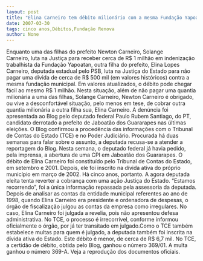 ```yaml
---
layout: post
title: "Elina Carneiro tem débito milionário com a mesma Fundação Yapoatan. Já há cinco anos"
date: 2007-03-30
tags: cinco anos,Débitos,Fundação Renova
author: None
---
```

Enquanto uma das filhas do prefeito Newton Carneiro, Solange Carneiro,&nbsp;luta na Justiça para receber cerca de R$ 1 milhão em indenização trabalhista da Fundação Yapoatan, outra filha do prefeito, Elina Lopes Carneiro, deputada estadual pelo PSB, luta na Justiça do Estado para não pagar uma dívida de cerca de R$ 500 mil (em valores históricos) contra a mesma fundação municipal. Em valores atualizados, o débito pode chegar fácil ao mesmo R$ 1 milhão.
Nesta situação, além de não pagar uma quantia milionária a uma das filhas, Solange Carneiro, Newton Carneiro é obrigado, ou vive a desconfortável situação, pelo menos em tese, de cobrar outra quantia milionária a outra filha sua, Elina Carneiro.
A denúncia foi apresentada ao Blog pelo deputado federal Paulo Rubem Santiago, do PT, candidato derrotado a prefeito de Jaboatão dos Guararapes nas últimas eleições. O Blog confirmou a procedência das informações com o Tribunal de Contas do Estado (TCE) e no Poder Judiciário.
Procurada há duas semanas para falar sobre o assunto, a deputada recusa-se a atender a reportagem do Blog. Nesta semana, o deputado federal já havia pedido, pela imprensa, a abertura de uma CPI em Jaboatão dos Guararapes.
O débito de Elina Carneiro foi constituído pelo Tribunal de Contas do Estado, em setembro e 2001. Depois, ele foi inscrito na dívida ativa do próprio município em março de 2002. Há cinco anos, portanto.
A agora deputada eleita tenta reverter a cobrança com uma ação Justiça do Estado. “Estamos recorrendo”, foi a única informação repassada pela assessoria da deputada.
Depois de analisar as contas da entidade municipal referentes ao ano de 1998, quando Elina Carneiro era presidente e ordenadora de despesas, o órgão de fiscalização julgou as contas da empresa como irregulares.
No caso, Elina Carneiro foi julgada a revelia, pois não apresentou defesa administrativa.
No TCE, o processo é irrecorrível, conforme informou oficialmente o órgão, por já ter transitado em julgado.Como o TCE também estabelece multas para quem é julgado, a deputada também foi inscrita na dívida ativa do Estado. Este débito é menor, de cerca de R$ 6,7 mil. No TCE, a certidão de débito, obtida pelo Blog, ganhou o número 369/01. A multa ganhou o número 369-A. Veja a reprodução dos documentos oficiais. 